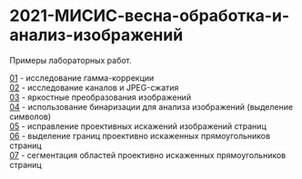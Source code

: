 # 2021-МИСИС-весна-обработка-и-анализ-изображений
Примеры лабораторных работ.

[01](prj.labs/lab01/lab01.report.md.in.txt) - исследование гамма-коррекции  
[02](prj.labs/lab02/lab02.report.md.in.txt) - исследование каналов и JPEG-сжатия  
[03](prj.labs/lab03/lab03.report.md.in.txt) - яркостные преобразования изображений  
[04](prj.labs/lab04/lab04.report.md.in.txt) - использование бинаризации для анализа изображений (выделение символов)  
[05](prj.labs/lab05/lab05.report.md.in.txt) - исправление проективных искажений изображений страниц  
[06](prj.labs/lab06/lab06.report.md.in.txt) - выделение границ проективно искаженных прямоугольников страниц  
[07](prj.labs/lab07/lab07.report.md.in.txt) - сегментация областей  проективно искаженных прямоугольников страниц
